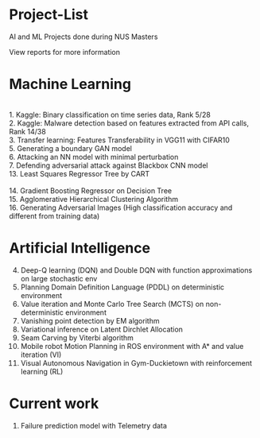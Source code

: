 # Project-List
AI and ML Projects done during NUS Masters

View reports for more information

# Machine Learning

<br />1. Kaggle: Binary classification on time series data, Rank 5/28
<br />2.  Kaggle: Malware detection based on features extracted from API calls, Rank 14/38
<br />3.	Transfer learning: Features Transferability in VGG11 with CIFAR10
<br />5.	Generating a boundary GAN model
<br />6.  Attacking an NN model with minimal perturbation
<br />7.  Defending adversarial attack against Blackbox CNN model
<br />13.	Least Squares Regressor Tree by CART<br />
<br />14.	Gradient Boosting Regressor on Decision Tree
<br />15.	Agglomerative Hierarchical Clustering Algorithm
<br />16.	Generating Adversarial Images (High classification accuracy and different from training data)

# Artificial Intelligence

4.	Deep-Q learning (DQN) and Double DQN with function approximations on large stochastic env
8.	Planning Domain Definition Language (PDDL) on deterministic environment
9.	Value iteration and Monte Carlo Tree Search (MCTS) on non-deterministic environment
10.	Vanishing point detection by EM algorithm
11.	Variational inference on Latent Dirchlet Allocation
12.	Seam Carving by Viterbi algorithm
17. Mobile robot Motion Planning in ROS environment with A* and value iteration (VI)
18. Visual Autonomous Navigation in Gym-Duckietown with reinforcement learning (RL)

# Current work
1. Failure prediction model with Telemetry data
